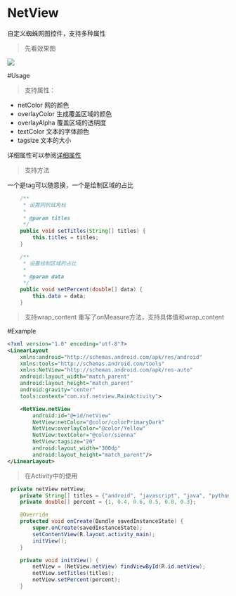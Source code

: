 # NetView
自定义蜘蛛网图控件，支持多种属性
>先看效果图
>
![](https://github.com/xsfelvis/NetView/blob/master/test.jpg)

#Usage
>支持属性：
- netColor 网的颜色
- overlayColor 生成覆盖区域的颜色
- overlayAlpha 覆盖区域的透明度
- textColor 文本的字体颜色
- tagsize 文本的大小

详细属性可以参阅[详细属性](https://github.com/xsfelvis/NetView/blob/master/app/src/main/res/values/attrs.xml)

>支持方法

一个是tag可以随意换，一个是绘制区域的占比
```java
    /**
     * 设置网状线角标
     *
     * @param titles
     */
    public void setTitles(String[] titles) {
        this.titles = titles;
    }
```

```java
    /**
     * 设置绘制区域的占比
     *
     * @param data
     */
    public void setPercent(double[] data) {
        this.data = data;
    }
```
>支持wrap_content
重写了onMeasure方法，支持具体值和wrap_content

#Example
```xml
<?xml version="1.0" encoding="utf-8"?>
<LinearLayout
    xmlns:android="http://schemas.android.com/apk/res/android"
    xmlns:tools="http://schemas.android.com/tools"
    xmlns:NetView="http://schemas.android.com/apk/res-auto"
    android:layout_width="match_parent"
    android:layout_height="match_parent"
    android:gravity="center"
    tools:context="com.xsf.netview.MainActivity">

    <NetView.netView
        android:id="@+id/netView"
        NetView:netColor="@color/colorPrimaryDark"
        NetView:overlayColor="@color/Yellow"
        NetView:textColor="@color/sienna"
        NetView:tagsize="20"
        android:layout_width="300dp"
        android:layout_height="match_parent"/>
</LinearLayout>
```

>在Activity中的使用

```java
 private netView netView;
    private String[] titles = {"android", "javascript", "java", "python", "c++", "ios"};
    private double[] percent = {1, 0.4, 0.6, 0.5, 0.8, 0.3};

    @Override
    protected void onCreate(Bundle savedInstanceState) {
        super.onCreate(savedInstanceState);
        setContentView(R.layout.activity_main);
        initView();
    }

    private void initView() {
        netView = (NetView.netView) findViewById(R.id.netView);
        netView.setTitles(titles);
        netView.setPercent(percent);
    }

```
